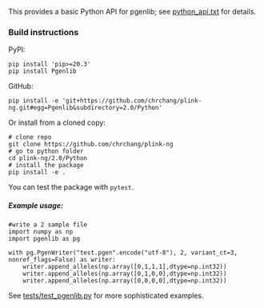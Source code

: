 This provides a basic Python API for pgenlib; see [python_api.txt](python_api.txt) for details.


### Build instructions
PyPI:
```
pip install 'pip>=20.3'
pip install Pgenlib
```

GitHub:
```
pip install -e 'git+https://github.com/chrchang/plink-ng.git#egg=Pgenlib&subdirectory=2.0/Python'
```

Or install from a cloned copy:
```
# clone repo
git clone https://github.com/chrchang/plink-ng
# go to python folder
cd plink-ng/2.0/Python
# install the package
pip install -e .
```

You can test the package with `pytest`.

##### Example usage:
```
#write a 2 sample file
import numpy as np
import pgenlib as pg

with pg.PgenWriter("test.pgen".encode("utf-8"), 2, variant_ct=3, nonref_flags=False) as writer:
	writer.append_alleles(np.array([0,1,1,1],dtype=np.int32))
	writer.append_alleles(np.array([0,1,0,0],dtype=np.int32))
	writer.append_alleles(np.array([0,0,0,0],dtype=np.int32))

```

See [tests/test_pgenlib.py](tests/test_pgenlib.py) for more sophisticated examples.
